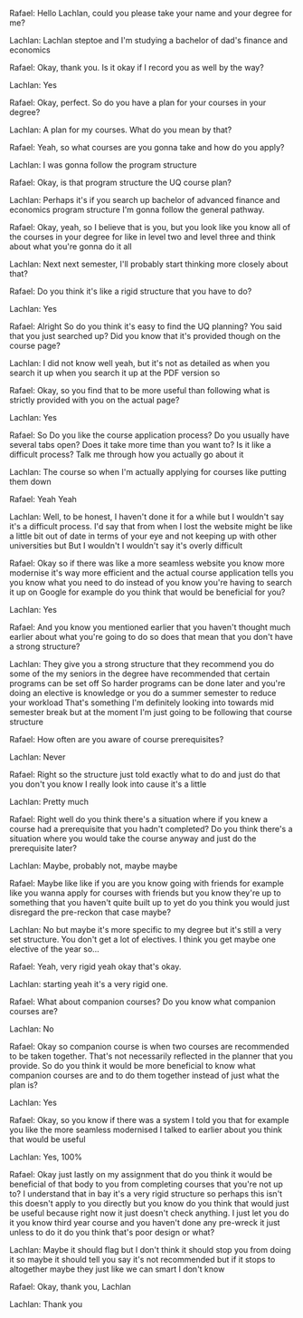 Rafael: Hello Lachlan, could you please take your name and your degree for me? 

Lachlan: Lachlan steptoe and I'm studying a bachelor of dad's finance and economics 

Rafael: Okay, thank you. Is it okay if I record you as well by the way? 

Lachlan: Yes 

Rafael: Okay, perfect. So do you have a plan for your courses in your degree? 

Lachlan: A plan for my courses. What do you mean by that? 

Rafael: Yeah, so what courses are you gonna take and how do you apply? 

Lachlan: I was gonna follow the program structure 

Rafael: Okay, is that program structure the UQ course plan? 

Lachlan: Perhaps it's if you search up bachelor of advanced finance and economics program structure I'm gonna follow the general pathway.

Rafael: Okay, yeah, so I believe that is you, but you look like you know all of the courses in your degree for like in level two and level three and think about what you're gonna do it all 

Lachlan: Next next semester, I'll probably start thinking more closely about that? 

Rafael: Do you think it's like a rigid structure that you have to do? 

Lachlan: Yes 

Rafael: Alright So do you think it's easy to find the UQ planning? You said that you just searched up? Did you know that it's provided though on the course page? 

Lachlan: I did not know well yeah, but it's not as detailed as when you search it up when you search it up at the PDF version so 

Rafael: Okay, so you find that to be more useful than following what is strictly provided with you on the actual page? 

Lachlan: Yes 

Rafael: So Do you like the course application process? Do you usually have several tabs open? Does it take more time than you want to? Is it like a difficult process? Talk me through how you actually go about it 

Lachlan: The course so when I'm actually applying for courses like putting them down 

Rafael: Yeah Yeah 

Lachlan: Well, to be honest, I haven't done it for a while but I wouldn't say it's a difficult process. I'd say that from when I lost the website might be like a little bit out of date in terms of your eye and not keeping up with other universities but But I wouldn't I wouldn't say it's overly difficult 

Rafael: Okay so if there was like a more seamless website you know more modernise it's way more efficient and the actual course application tells you you know what you need to do instead of you know you're having to search it up on Google for example do you think that would be beneficial for you? 

Lachlan: Yes 

Rafael: And you know you mentioned earlier that you haven't thought much earlier about what you're going to do so does that mean that you don't have a strong structure? 

Lachlan: They give you a strong structure that they recommend you do some of the my seniors in the degree have recommended that certain programs can be set off So harder programs can be done later and you're doing an elective is knowledge or you do a summer semester to reduce your workload That's something I'm definitely looking into towards mid semester break but at the moment I'm just going to be following that course structure 

Rafael: How often are you aware of course prerequisites?

Lachlan: Never 

Rafael: Right so the structure just told exactly what to do and just do that you don't you know I really look into cause it's a little 

Lachlan: Pretty much 

Rafael: Right well do you think there's a situation where if you knew a course had a prerequisite that you hadn't completed? Do you think there's a situation where you would take the course anyway and just do the prerequisite later? 

Lachlan: Maybe, probably not, maybe maybe 

Rafael: Maybe like like if you are you know going with friends for example like you wanna apply for courses with friends but you know they're up to something that you haven't quite built up to yet do you think you would just disregard the pre-reckon that case maybe? 

Lachlan: No but maybe it's more specific to my degree but it's still a very set structure. You don't get a lot of electives. I think you get maybe one elective of the year so…

Rafael: Yeah, very rigid yeah okay that's okay.

Lachlan: starting yeah it's a very rigid one. 

Rafael: What about companion courses? Do you know what companion courses are? 

Lachlan: No 

Rafael: Okay so companion course is when two courses are recommended to be taken together. That's not necessarily reflected in the planner that you provide. So do you think it would be more beneficial to know what companion courses are and to do them together instead of just what the plan is? 

Lachlan: Yes 

Rafael: Okay, so you know if there was a system I told you that for example you like the more seamless modernised I talked to earlier about you think that would be useful 

Lachlan: Yes, 100% 

Rafael: Okay just lastly on my assignment that do you think it would be beneficial of that body to you from completing courses that you're not up to? I understand that in bay it's a very rigid structure so perhaps this isn't this doesn't apply to you directly but you know do you think that would just be useful because right now it just doesn't check anything. I just let you do it you know third year course and you haven't done any pre-wreck it just unless to do it do you think that's poor design or what? 

Lachlan: Maybe it should flag but I don't think it should stop you from doing it so maybe it should tell you say it's not recommended but if it stops to altogether maybe they just like we can smart I don't know 

Rafael: Okay, thank you, Lachlan 

Lachlan: Thank you 
